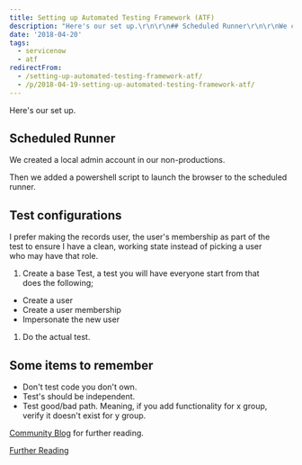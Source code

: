 ```yaml
---
title: Setting up Automated Testing Framework (ATF)
description: "Here's our set up.\r\n\r\n## Scheduled Runner\r\n\r\nWe created a local admin account in our non-productions.\r\n\r\nThen we added a powershell script to launch the brow..."
date: '2018-04-20'
tags:
  - servicenow
  - atf
redirectFrom:
  - /setting-up-automated-testing-framework-atf/
  - /p/2018-04-19-setting-up-automated-testing-framework-atf/
---
```


<!--StartFragment-->

Here's our set up.

## Scheduled Runner

We created a local admin account in our non-productions.

Then we added a powershell script to launch the browser to the scheduled\
runner.

## Test configurations

I prefer making the records user, the user's membership as part of the\
test to ensure I have a clean, working state instead of picking a user\
who may have that role.

1. Create a base Test, a test you will have everyone start from that\
   does the following;

* Create a user
* Create a user membership
* Impersonate the new user

1. Do the actual test.

## Some items to remember

* Don't test code you don't own.
* Test's should be independent.
* Test good/bad path. Meaning, if you add functionality for x group,\
  verify it doesn't exist for y group.

[Community Blog](https://community.servicenow.com/community?id=community_blog&sys_id=1a4e66addbd0dbc01dcaf3231f96192f) for further reading.

[Further Reading](https://www.servicenow.com/content/dam/servicenow-assets/public/en-us/doc-type/other-document/nowforum/sydney/hands-on-lab2-automated-testing-framework.pdf)

<!--EndFragment-->